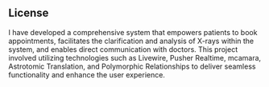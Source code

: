 

## License

I have developed a comprehensive system that empowers patients to book appointments, facilitates the clarification and analysis of X-rays within the system, and enables direct communication with doctors. This project involved utilizing technologies such as Livewire, Pusher Realtime, mcamara, Astrotomic Translation, and Polymorphic Relationships to deliver seamless functionality and enhance the user experience.
